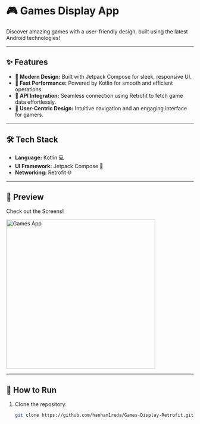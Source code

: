 # 🎮 Games Display App  
Discover amazing games with a user-friendly design, built using the latest Android technologies!  

---

## ✨ Features  
- **🌟 Modern Design:** Built with Jetpack Compose for sleek, responsive UI.  
- **🚀 Fast Performance:** Powered by Kotlin for smooth and efficient operations.  
- **🔗 API Integration:** Seamless connection using Retrofit to fetch game data effortlessly.  
- **🎨 User-Centric Design:** Intuitive navigation and an engaging interface for gamers.  

---

## 🛠️ Tech Stack  
- **Language:** Kotlin 💻  
- **UI Framework:** Jetpack Compose 🎨  
- **Networking:** Retrofit 🌐  

---

## 📸 Preview  
Check out the Screens!  

<img src="https://github.com/user-attachments/assets/af94c5b0-c9b0-4411-8b18-fcc054ccd875" alt="Games App" width="400"/>



---

## 🔧 How to Run  
1. Clone the repository:  
   ```bash  
   git clone https://github.com/hanhan1reda/Games-Display-Retrofit.git  
